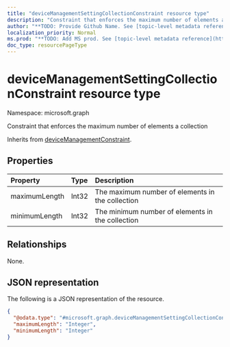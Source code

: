 ```yaml
---
title: "deviceManagementSettingCollectionConstraint resource type"
description: "Constraint that enforces the maximum number of elements a collection"
author: "**TODO: Provide Github Name. See [topic-level metadata reference](https://msgo.azurewebsites.net/add/document/guidelines/metadata.html#topic-level-metadata)**"
localization_priority: Normal
ms.prod: "**TODO: Add MS prod. See [topic-level metadata reference](https://msgo.azurewebsites.net/add/document/guidelines/metadata.html#topic-level-metadata)**"
doc_type: resourcePageType
---
```


# deviceManagementSettingCollectionConstraint resource type

Namespace: microsoft.graph



Constraint that enforces the maximum number of elements a collection


Inherits from [deviceManagementConstraint](../resources/devicemanagementconstraint.md).

## Properties
|Property|Type|Description|
|:---|:---|:---|
|maximumLength|Int32|The maximum number of elements in the collection|
|minimumLength|Int32|The minimum number of elements in the collection|

## Relationships
None.

## JSON representation
The following is a JSON representation of the resource.
<!-- {
  "blockType": "resource",
  "@odata.type": "microsoft.graph.deviceManagementSettingCollectionConstraint"
}
-->
``` json
{
  "@odata.type": "#microsoft.graph.deviceManagementSettingCollectionConstraint",
  "maximumLength": "Integer",
  "minimumLength": "Integer"
}
```

